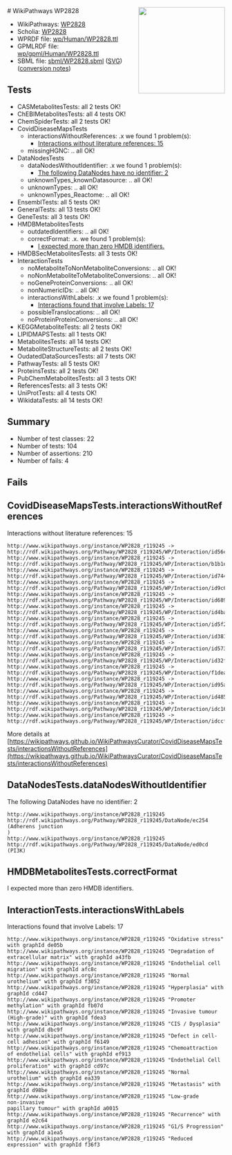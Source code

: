 <img style="float: right; width: 200px" src="../logo.png" />
# WikiPathways WP2828

* WikiPathways: [WP2828](https://identifiers.org/wikipathways:WP2828)
* Scholia: [WP2828](https://scholia.toolforge.org/wikipathways/WP2828)
* WPRDF file: [wp/Human/WP2828.ttl](../wp/Human/WP2828.ttl)
* GPMLRDF file: [wp/gpml/Human/WP2828.ttl](../wp/gpml/Human/WP2828.ttl)
* SBML file: [sbml/WP2828.sbml](../sbml/WP2828.sbml) ([SVG](../sbml/WP2828.svg)) ([conversion notes](../sbml/WP2828.txt))

## Tests
* CASMetabolitesTests: all 2 tests OK!
* ChEBIMetabolitesTests: all 4 tests OK!
* ChemSpiderTests: all 2 tests OK!
* CovidDiseaseMapsTests
    * interactionsWithoutReferences: .x we found 1 problem(s):
        * [Interactions without literature references: 15](#9701cce6)
    * missingHGNC: .. all OK!
* DataNodesTests
    * dataNodesWithoutIdentifier: .x we found 1 problem(s):
        * [The following DataNodes have no identifier: 2](#d2d32fa1)
    * unknownTypes_knownDatasource: .. all OK!
    * unknownTypes: .. all OK!
    * unknownTypes_Reactome: .. all OK!
* EnsemblTests: all 5 tests OK!
* GeneralTests: all 13 tests OK!
* GeneTests: all 3 tests OK!
* HMDBMetabolitesTests
    * outdatedIdentifiers: .. all OK!
    * correctFormat: .x. we found 1 problem(s):
        * [I expected more than zero HMDB identifiers.](#ad154c1e)
* HMDBSecMetabolitesTests: all 3 tests OK!
* InteractionTests
    * noMetaboliteToNonMetaboliteConversions: .. all OK!
    * noNonMetaboliteToMetaboliteConversions: .. all OK!
    * noGeneProteinConversions: .. all OK!
    * nonNumericIDs: .. all OK!
    * interactionsWithLabels: .x we found 1 problem(s):
        * [Interactions found that involve Labels: 17](#fe97a8bf)
    * possibleTranslocations: .. all OK!
    * noProteinProteinConversions: .. all OK!
* KEGGMetaboliteTests: all 2 tests OK!
* LIPIDMAPSTests: all 1 tests OK!
* MetabolitesTests: all 14 tests OK!
* MetaboliteStructureTests: all 2 tests OK!
* OudatedDataSourcesTests: all 7 tests OK!
* PathwayTests: all 5 tests OK!
* ProteinsTests: all 2 tests OK!
* PubChemMetabolitesTests: all 3 tests OK!
* ReferencesTests: all 3 tests OK!
* UniProtTests: all 4 tests OK!
* WikidataTests: all 14 tests OK!


## Summary

* Number of test classes: 22
* Number of tests: 104
* Number of assertions: 210
* Number of fails: 4

## Fails

<a name="9701cce6" />

## CovidDiseaseMapsTests.interactionsWithoutReferences

Interactions without literature references: 15
```
http://www.wikipathways.org/instance/WP2828_r119245 -> http://rdf.wikipathways.org/Pathway/WP2828_r119245/WP/Interaction/id56c10b86
http://www.wikipathways.org/instance/WP2828_r119245 -> http://rdf.wikipathways.org/Pathway/WP2828_r119245/WP/Interaction/b1b1e
http://www.wikipathways.org/instance/WP2828_r119245 -> http://rdf.wikipathways.org/Pathway/WP2828_r119245/WP/Interaction/id744f335d
http://www.wikipathways.org/instance/WP2828_r119245 -> http://rdf.wikipathways.org/Pathway/WP2828_r119245/WP/Interaction/id9c6d4e0b
http://www.wikipathways.org/instance/WP2828_r119245 -> http://rdf.wikipathways.org/Pathway/WP2828_r119245/WP/Interaction/id689a30f6
http://www.wikipathways.org/instance/WP2828_r119245 -> http://rdf.wikipathways.org/Pathway/WP2828_r119245/WP/Interaction/id4ba68714
http://www.wikipathways.org/instance/WP2828_r119245 -> http://rdf.wikipathways.org/Pathway/WP2828_r119245/WP/Interaction/id5f2cd806
http://www.wikipathways.org/instance/WP2828_r119245 -> http://rdf.wikipathways.org/Pathway/WP2828_r119245/WP/Interaction/id381e49fa
http://www.wikipathways.org/instance/WP2828_r119245 -> http://rdf.wikipathways.org/Pathway/WP2828_r119245/WP/Interaction/id573d64ea
http://www.wikipathways.org/instance/WP2828_r119245 -> http://rdf.wikipathways.org/Pathway/WP2828_r119245/WP/Interaction/id32f08084
http://www.wikipathways.org/instance/WP2828_r119245 -> http://rdf.wikipathways.org/Pathway/WP2828_r119245/WP/Interaction/f1dea
http://www.wikipathways.org/instance/WP2828_r119245 -> http://rdf.wikipathways.org/Pathway/WP2828_r119245/WP/Interaction/id95aba50d
http://www.wikipathways.org/instance/WP2828_r119245 -> http://rdf.wikipathways.org/Pathway/WP2828_r119245/WP/Interaction/id485f7ae4
http://www.wikipathways.org/instance/WP2828_r119245 -> http://rdf.wikipathways.org/Pathway/WP2828_r119245/WP/Interaction/idc16d11bb
http://www.wikipathways.org/instance/WP2828_r119245 -> http://rdf.wikipathways.org/Pathway/WP2828_r119245/WP/Interaction/idccf02e8e
```

More details at [https://wikipathways.github.io/WikiPathwaysCurator/CovidDiseaseMapsTests/interactionsWithoutReferences](https://wikipathways.github.io/WikiPathwaysCurator/CovidDiseaseMapsTests/interactionsWithoutReferences)

<a name="d2d32fa1" />

## DataNodesTests.dataNodesWithoutIdentifier

The following DataNodes have no identifier: 2
```
http://www.wikipathways.org/instance/WP2828_r119245 http://rdf.wikipathways.org/Pathway/WP2828_r119245/DataNode/ec254 (Adherens junction
)
http://www.wikipathways.org/instance/WP2828_r119245 http://rdf.wikipathways.org/Pathway/WP2828_r119245/DataNode/ed0cd (PI3K)
```

<a name="ad154c1e" />

## HMDBMetabolitesTests.correctFormat

I expected more than zero HMDB identifiers.
<a name="fe97a8bf" />

## InteractionTests.interactionsWithLabels

Interactions found that involve Labels: 17
```
http://www.wikipathways.org/instance/WP2828_r119245 "Oxidative stress" with graphId de05b
http://www.wikipathways.org/instance/WP2828_r119245 "Degradation of extracellular matrix" with graphId a43fb
http://www.wikipathways.org/instance/WP2828_r119245 "Endothelial cell migration" with graphId afc8c
http://www.wikipathways.org/instance/WP2828_r119245 "Normal urothelium" with graphId f3052
http://www.wikipathways.org/instance/WP2828_r119245 "Hyperplasia" with graphId cd447
http://www.wikipathways.org/instance/WP2828_r119245 "Promoter methylation" with graphId fb07d
http://www.wikipathways.org/instance/WP2828_r119245 "Invasive tumour
(High-grade)" with graphId fdea3
http://www.wikipathways.org/instance/WP2828_r119245 "CIS / Dysplasia" with graphId dbc9f
http://www.wikipathways.org/instance/WP2828_r119245 "Defect in cell-cell adhesion" with graphId f6149
http://www.wikipathways.org/instance/WP2828_r119245 "Chemoattraction of endothelial cells" with graphId ef913
http://www.wikipathways.org/instance/WP2828_r119245 "Endothelial Cell proliferation" with graphId cd97c
http://www.wikipathways.org/instance/WP2828_r119245 "Normal
urothelium" with graphId ea339
http://www.wikipathways.org/instance/WP2828_r119245 "Metastasis" with graphId d98be
http://www.wikipathways.org/instance/WP2828_r119245 "Low-grade
non-invasive
papillary tumour" with graphId a0015
http://www.wikipathways.org/instance/WP2828_r119245 "Recurrence" with graphId e2c64
http://www.wikipathways.org/instance/WP2828_r119245 "G1/S Progression" with graphId a1ea5
http://www.wikipathways.org/instance/WP2828_r119245 "Reduced expression" with graphId f36f3
```

